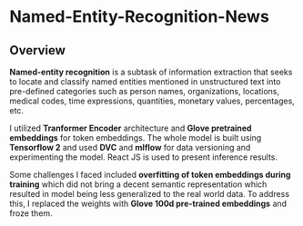 # Named-Entity-Recognition-News

## Overview

**Named-entity recognition** is a subtask of information extraction that seeks to locate and classify named entities mentioned in unstructured text into pre-defined categories such as person names, organizations, locations, medical codes, time expressions, quantities, monetary values, percentages, etc.

I utilized **Tranformer Encoder** architecture and **Glove pretrained embeddings** for token embeddings. The whole model is built using **Tensorflow 2** and used **DVC** and **mlflow** for data versioning and experimenting the model. React JS is used to present inference results.

Some challenges I faced included **overfitting of token embeddings during training** which did not bring a decent semantic representation which resulted in model being less generalized to the real world data. To address this, I replaced the weights with **Glove 100d pre-trained embeddings** and froze them.
